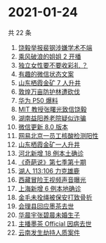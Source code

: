 # 2021-01-24

共 22 条

<!-- BEGIN ZHIHUSEARCH -->
<!-- 最后更新时间 Sun Jan 24 2021 18:37:59 GMT+0800 (CST) -->
1. [饶毅举报裴钢涉嫌学术不端](https://www.zhihu.com/search?q=饶毅)
1. [乘风破浪的姐姐 2 开播](https://www.zhihu.com/search?q=乘风破浪的姐姐第二季)
1. [独立女性要不要收彩礼 ？](https://www.zhihu.com/search?q=奇葩说)
1. [有趣的微信状态文案](https://www.zhihu.com/search?q=微信状态)
1. [山东栖霞金矿 7 人升井](https://www.zhihu.com/search?q=山东金矿)
1. [敦煌万亩防护林遭砍伐](https://www.zhihu.com/search?q=敦煌)
1. [华为 P50 爆料](https://www.zhihu.com/search?q=华为p50)
1. [ MIT 教授张曙光致信饶毅](https://www.zhihu.com/search?q=饶毅裴刚)
1. [湖南益阳养老院疑似诈骗](https://www.zhihu.com/search?q=养老院诈骗)
1. [微信更新 8.0 版本](https://www.zhihu.com/search?q=微信更新)
1. [网易北京一员工核酸检测阳性](https://www.zhihu.com/search?q=网易)
1. [山东栖霞金矿一人升井](https://www.zhihu.com/search?q=山东金矿)
1. [河北新增 18 例本土确诊](https://www.zhihu.com/search?q=河北新增)
1. [《奇葩说》第七季第十期](https://www.zhihu.com/search?q=奇葩说)
1. [湖人 113:106 力克雄鹿](https://www.zhihu.com/search?q=湖人)
1. [西藏冒险王视频声音曝光](https://www.zhihu.com/search?q=西藏冒险王)
1. [上海新增 6 例本地确诊](https://www.zhihu.com/search?q=上海新增)
1. [金毛未拴绳被保安打致骨折](https://www.zhihu.com/search?q=狗没栓绳被打)
1. [会理县回应墨茶去世 ](https://www.zhihu.com/search?q=墨茶)
1. [华晨宇张碧晨未婚生子](https://www.zhihu.com/search?q=华晨宇张碧晨)
1. [主播墨茶 Official 因病去世](https://www.zhihu.com/search?q=墨茶去世)
1. [云南发生劫持人质案件](https://www.zhihu.com/search?q=云南劫持)
<!-- END ZHIHUSEARCH -->
